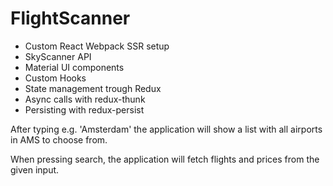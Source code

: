 # FlightScanner

* Custom React Webpack SSR setup
* SkyScanner API 
* Material UI components
* Custom Hooks
* State management trough Redux
* Async calls with redux-thunk
* Persisting with redux-persist

After typing e.g. 'Amsterdam' the application will show a list with all airports in AMS to choose from.

When pressing search, the application will fetch flights and prices from the given input.
